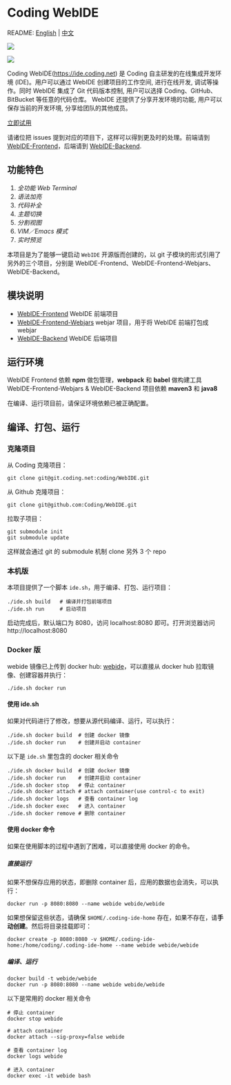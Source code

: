 # Coding WebIDE

README: [English](https://github.com/Coding/WebIDE/blob/master/README.md) | [中文](https://github.com/Coding/WebIDE/blob/master/README-zh.md)

![](https://raw.githubusercontent.com/Coding/WebIDE/gh-pages/screenshots/import.png)

![](https://raw.githubusercontent.com/Coding/WebIDE/gh-pages/screenshots/workspace.png)

Coding WebIDE(https://ide.coding.net) 是 Coding 自主研发的在线集成开发环境 (IDE)。用户可以通过 WebIDE 创建项目的工作空间, 进行在线开发, 调试等操作。同时 WebIDE 集成了 Git 代码版本控制, 用户可以选择 Coding、GitHub、BitBucket 等任意的代码仓库。 WebIDE 还提供了分享开发环境的功能, 用户可以保存当前的开发环境, 分享给团队的其他成员。

[立即试用](https://ide.coding.net/ws/?ownerName=duwan&projectName=WordPress&isTry=true)

请诸位把 issues 提到对应的项目下，这样可以得到更及时的处理。前端请到 [WebIDE-Frontend](https://github.com/Coding/WebIDE-Frontend/issues)，后端请到 [WebIDE-Backend](https://github.com/Coding/WebIDE-Backend/issues).


## 功能特色

1. *全功能 Web Terminal*
2. *语法加亮*
3. *代码补全*
4. *主题切换*
5. *分割视图*
6. *VIM／Emacs 模式*
7. *实时预览*

本项目是为了能够一键启动 `WebIDE` 开源版而创建的，以 git 子模块的形式引用了另外的三个项目，分别是 WebIDE-Frontend、WebIDE-Frontend-Webjars、WebIDE-Backend。


## 模块说明

* [WebIDE-Frontend](https://github.com/Coding/WebIDE-Frontend) WebIDE 前端项目
* [WebIDE-Frontend-Webjars](https://github.com/Coding/WebIDE-Frontend-Webjars) webjar 项目，用于将 WebIDE 前端打包成 webjar
* [WebIDE-Backend](https://github.com/Coding/WebIDE-Backend) WebIDE 后端项目


## 运行环境

WebIDE Frontend 依赖 **npm** 做包管理，**webpack** 和 **babel** 做构建工具
WebIDE-Frontend-Webjars & WebIDE-Backend 项目依赖 **maven3** 和 **java8**

在编译、运行项目前，请保证环境依赖已被正确配置。


## 编译、打包、运行

### 克隆项目

从 Coding 克隆项目：
```
git clone git@git.coding.net:coding/WebIDE.git
```

从 Github 克隆项目：
```
git clone git@github.com:Coding/WebIDE.git
```

拉取子项目：
```
git submodule init
git submodule update
```
这样就会通过 git 的 submodule 机制 clone 另外 3 个 repo


### 本机版

本项目提供了一个脚本 `ide.sh`，用于编译、打包、运行项目：

```
./ide.sh build   # 编译并打包前端项目  
./ide.sh run     # 启动项目
```
启动完成后，默认端口为 8080，访问 localhost:8080 即可。打开浏览器访问 http://localhost:8080


### Docker 版

webide 镜像已上传到 docker hub: [webide](https://hub.docker.com/r/webide/webide/)，可以直接从 docker hub 拉取镜像、创建容器并执行：
```
./ide.sh docker run
```

#### 使用 ide.sh

如果对代码进行了修改，想要从源代码编译、运行，可以执行：
```
./ide.sh docker build  # 创建 docker 镜像
./ide.sh docker run    # 创建并启动 container
```

以下是 `ide.sh` 里包含的 docker 相关命令
```
./ide.sh docker build  # 创建 docker 镜像
./ide.sh docker run    # 创建并启动 container
./ide.sh docker stop   # 停止 container
./ide.sh docker attach # attach container(use control-c to exit)
./ide.sh docker logs   # 查看 container log
./ide.sh docker exec   # 进入 container
./ide.sh docker remove # 删除 container
```

#### 使用 docker 命令

如果在使用脚本的过程中遇到了困难，可以直接使用 docker 的命令。

##### 直接运行

如果不想保存应用的状态，即删除 container 后，应用的数据也会消失，可以执行：
```
docker run -p 8080:8080 --name webide webide/webide
```

如果想保留这些状态，请确保 `$HOME/.coding-ide-home` 存在，如果不存在，请**手动创建**。然后将目录挂载即可：
```
docker create -p 8080:8080 -v $HOME/.coding-ide-home:/home/coding/.coding-ide-home --name webide webide/webide
```

##### 编译、运行
```
docker build -t webide/webide
docker run -p 8080:8080 --name webide webide/webide
```

以下是常用的 docker 相关命令
```
# 停止 container
docker stop webide

# attach container
docker attach --sig-proxy=false webide

# 查看 container log
docker logs webide

# 进入 container
docker exec -it webide bash
```
